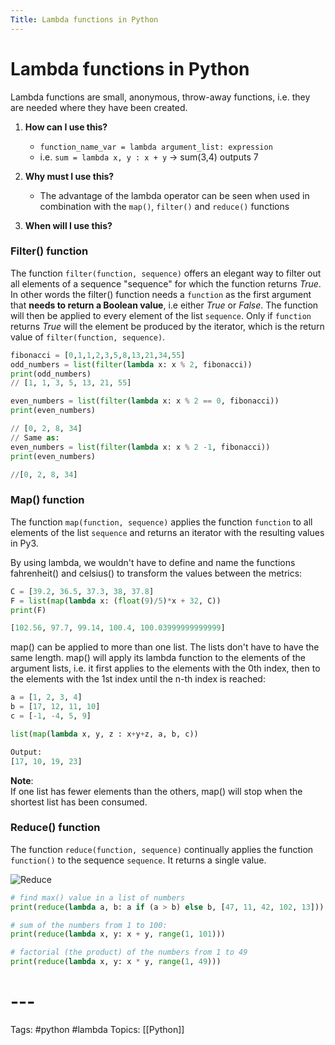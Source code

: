 ```yaml
---
Title: Lambda functions in Python
---
```


# Lambda functions in Python

Lambda functions are small, anonymous, throw-away functions, i.e. they are needed where they have been created.

1. **How can I use this?**
	-	`function_name_var = lambda argument_list: expression`
	-	i.e. `sum = lambda x, y : x + y`	-> sum(3,4) outputs 7

2. **Why must I use this?**
	- The advantage of the lambda operator can be seen when used in combination with the `map()`, `filter()` and `reduce()` functions

3. **When will I use this?**
### Filter() function
The function `filter(function, sequence)` offers an elegant way to filter out all elements of a sequence "sequence" for which the function returns _True_. In other words the filter() function needs a `function` as the first argument that **needs to return a Boolean value**, i.e either _True_ or _False_. The function will then be applied to every element of the list `sequence`. Only if `function` returns _True_ will the element be produced by the iterator, which is the return value of `filter(function, sequence)`.

```py
fibonacci = [0,1,1,2,3,5,8,13,21,34,55]
odd_numbers = list(filter(lambda x: x % 2, fibonacci))
print(odd_numbers) 
// [1, 1, 3, 5, 13, 21, 55]

even_numbers = list(filter(lambda x: x % 2 == 0, fibonacci))
print(even_numbers)

// [0, 2, 8, 34]
// Same as:
even_numbers = list(filter(lambda x: x % 2 -1, fibonacci))
print(even_numbers)

//[0, 2, 8, 34]

```

### Map() function
The function `map(function, sequence)` applies the function `function` to all elements of the list `sequence` and returns an iterator with the resulting values in Py3.

By using lambda, we wouldn't have to define and name the functions fahrenheit() and celsius() to transform the values between the metrics:

```py
C = [39.2, 36.5, 37.3, 38, 37.8] 
F = list(map(lambda x: (float(9)/5)*x + 32, C))
print(F)

[102.56, 97.7, 99.14, 100.4, 100.03999999999999]
```

map() can be applied to more than one list. The lists don't have to have the same length. map() will apply its lambda function to the elements of the argument lists, i.e. it first applies to the elements with the 0th index, then to the elements with the 1st index until the n-th index is reached:

```py
a = [1, 2, 3, 4]
b = [17, 12, 11, 10]
c = [-1, -4, 5, 9] 

list(map(lambda x, y, z : x+y+z, a, b, c))

Output:
[17, 10, 19, 23]
```

**Note**:   
If one list has fewer elements than the others, map() will stop when the shortest list has been consumed.

### Reduce() function
The function `reduce(function, sequence)` continually applies the function `function()` to the sequence `sequence`. It returns a single value.

![Reduce](https://www.python-course.eu/images/reduce.webp)

```py
# find max() value in a list of numbers
print(reduce(lambda a, b: a if (a > b) else b, [47, 11, 42, 102, 13]))

# sum of the numbers from 1 to 100:
print(reduce(lambda x, y: x + y, range(1, 101)))

# factorial (the product) of the numbers from 1 to 49
print(reduce(lambda x, y: x * y, range(1, 49)))
```

# ---

Tags: #python #lambda
Topics: [[Python]]

